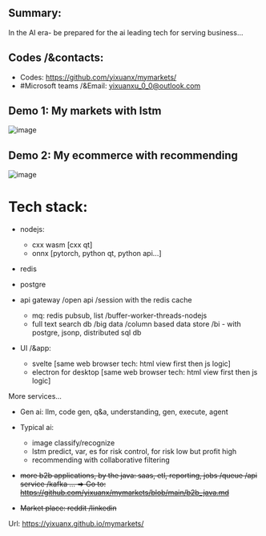 ## Summary:
In the AI era- be prepared for the ai leading tech for serving business...


## Codes /&contacts:
* Codes: https://github.com/yixuanx/mymarkets/
* #Microsoft teams /&Email: yixuanxu_0_0@outlook.com


## Demo 1: My markets with lstm
<img alt="image" src="https://github.com/user-attachments/assets/31e41ff1-087d-4b11-a1c8-4eea0ae3b29d" />



## Demo 2: My ecommerce with recommending
<img alt="image" src="https://github.com/user-attachments/assets/0c803cd1-3d5c-40fe-b2d6-69625de64e2d" />




# Tech stack:
  * nodejs:
    * cxx wasm [cxx qt]
    * onnx [pytorch, python qt, python api...]
  
  * redis
  * postgre
  * api gateway /open api /session with the redis cache
    * mq: redis pubsub, list  /buffer-worker-threads-nodejs
    * full text search db /big data /column based data store /bi  - with postgre, jsonp, distributed sql db
  
  * UI /&app:
    * svelte [same web browser tech: html view first then js logic]
    * electron for desktop [same web browser tech: html view first then js logic]


More services...
- Gen ai: llm, code gen, q&a, understanding, gen, execute, agent 
- Typical ai:
  - image classify/recognize
  - lstm predict, var, es for risk control, for risk low but profit high
  - recommending with collaborative filtering
- ~~more b2b applications, by the java:  saas, etl, reporting, jobs /queue /api service /kafka ... => Go to: https://github.com/yixuanx/mymarkets/blob/main/b2b_java.md~~

- ~~Market place: reddit /linkedin~~


Url:  https://yixuanx.github.io/mymarkets/
